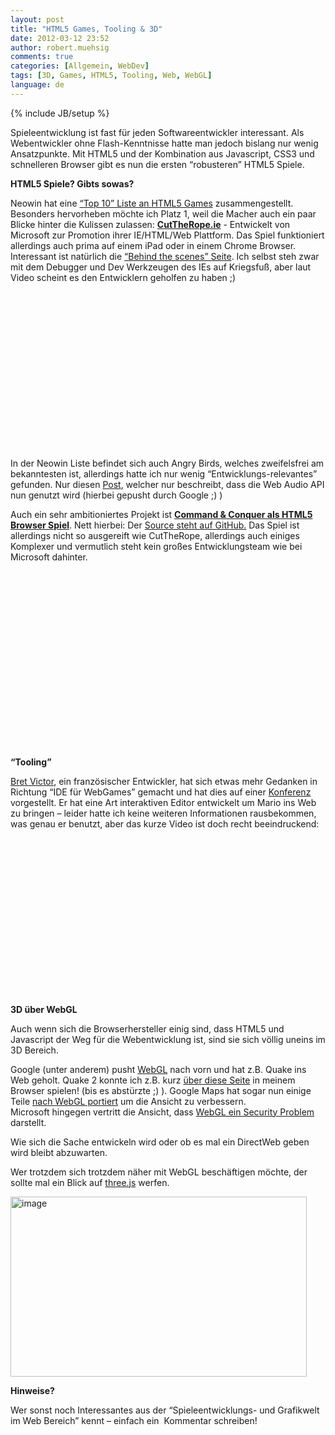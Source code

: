 ```yaml
---
layout: post
title: "HTML5 Games, Tooling & 3D"
date: 2012-03-12 23:52
author: robert.muehsig
comments: true
categories: [Allgemein, WebDev]
tags: [3D, Games, HTML5, Tooling, Web, WebGL]
language: de
---
```

{% include JB/setup %}
<p>Spieleentwicklung ist fast für jeden Softwareentwickler interessant. Als Webentwickler ohne Flash-Kenntnisse hatte man jedoch bislang nur wenig Ansatzpunkte. Mit HTML5 und der Kombination aus Javascript, CSS3 und schnelleren Browser gibt es nun die ersten “robusteren” HTML5 Spiele.</p> <p><strong>HTML5 Spiele? Gibts sowas?</strong></p> <p>Neowin hat eine <a href="http://www.neowin.net/news/top-10-html5-games">“Top 10” Liste an HTML5 Games</a> zusammengestellt. Besonders hervorheben möchte ich Platz 1, weil die Macher auch ein paar Blicke hinter die Kulissen zulassen: <a href="http://www.cuttherope.ie/"><strong>CutTheRope.ie</strong></a> - Entwickelt von Microsoft zur Promotion ihrer IE/HTML/Web Plattform. Das Spiel funktioniert allerdings auch prima auf einem iPad oder in einem Chrome Browser. Interessant ist natürlich die <a href="http://www.cuttherope.ie/dev/">“Behind the scenes” Seite</a>. Ich selbst steh zwar mit dem Debugger und Dev Werkzeugen des IEs auf Kriegsfuß, aber laut Video scheint es den Entwicklern geholfen zu haben ;)</p> <div style="padding-bottom: 0px; margin: 0px; padding-left: 0px; padding-right: 0px; display: inline; float: none; padding-top: 0px" id="scid:5737277B-5D6D-4f48-ABFC-DD9C333F4C5D:e55bf9bd-d562-413e-bbab-bdadb71735c0" class="wlWriterEditableSmartContent"><div><object width="448" height="252"><param name="movie" value="http://www.youtube.com/v/px_n1pNzEwI#!?hl=en&amp;hd=1"></param><embed src="http://www.youtube.com/v/px_n1pNzEwI#!?hl=en&amp;hd=1" type="application/x-shockwave-flash" width="448" height="252"></embed></object></div></div> <p>In der Neowin Liste befindet sich auch Angry Birds, welches zweifelsfrei am bekanntesten ist, allerdings hatte ich nur wenig “Entwicklungs-relevantes” gefunden. Nur diesen <a href="http://googlecode.blogspot.com/2012/01/angry-birds-chrome-now-uses-web-audio.html">Post</a>, welcher nur beschreibt, dass die Web Audio API nun genutzt wird (hierbei gepusht durch Google ;) ) </p> <p>Auch ein sehr ambitioniertes Projekt ist <a href="http://www.adityaravishankar.com/projects/games/command-and-conquer/"><strong>Command &amp; Conquer als HTML5 Browser Spiel</strong></a>. Nett hierbei: Der <a href="https://github.com/adityaravishankar/command-and-conquer/">Source steht auf GitHub.</a> Das Spiel ist allerdings nicht so ausgereift wie CutTheRope, allerdings auch einiges Komplexer und vermutlich steht kein großes Entwicklungsteam wie bei Microsoft dahinter.</p> <div style="padding-bottom: 0px; margin: 0px; padding-left: 0px; padding-right: 0px; display: inline; float: none; padding-top: 0px" id="scid:5737277B-5D6D-4f48-ABFC-DD9C333F4C5D:0cc17c90-eb25-4eae-8efa-591e07ffb50f" class="wlWriterEditableSmartContent"><div><object width="448" height="252"><param name="movie" value="http://www.youtube.com/v/lorDK_gY3CI?hl=en&amp;hd=1"></param><embed src="http://www.youtube.com/v/lorDK_gY3CI?hl=en&amp;hd=1" type="application/x-shockwave-flash" width="448" height="252"></embed></object></div></div> <p>&nbsp;</p>  <p><strong>“Tooling”</strong></p> <p><a href="http://www.hteumeuleu.fr/bret-victor-et-le-futur-des-interfaces-de-developpement/">Bret Victor</a>, ein französischer Entwickler, hat sich etwas mehr Gedanken in Richtung “IDE für WebGames” gemacht und hat dies auf einer <a href="http://vimeo.com/36579366">Konferenz</a> vorgestellt. Er hat eine Art interaktiven Editor entwickelt um Mario ins Web zu bringen – leider hatte ich keine weiteren Informationen rausbekommen, was genau er benutzt, aber das kurze Video ist doch recht beeindruckend:</p> <div style="padding-bottom: 0px; margin: 0px; padding-left: 0px; padding-right: 0px; display: inline; float: none; padding-top: 0px" id="scid:5737277B-5D6D-4f48-ABFC-DD9C333F4C5D:e5995113-f8c2-4ccc-bae4-120b57f06f55" class="wlWriterEditableSmartContent"><div><object width="448" height="252"><param name="movie" value="http://www.youtube.com/v/PlI-gPu3SPI?hl=en&amp;hd=1"></param><embed src="http://www.youtube.com/v/PlI-gPu3SPI?hl=en&amp;hd=1" type="application/x-shockwave-flash" width="448" height="252"></embed></object></div></div><strong></strong> <p><strong>3D über WebGL</strong></p> <p>Auch wenn sich die Browserhersteller einig sind, dass HTML5 und Javascript der Weg für die Webentwicklung ist, sind sie sich völlig uneins im 3D Bereich. </p> <p>Google (unter anderem) pusht <a href="http://www.knowyourstack.com/what-is/webgl">WebGL</a> nach vorn und hat z.B. Quake ins Web geholt. Quake 2 konnte ich z.B. kurz <a href="http://playwebgl.com/games/quake-2-webgl/">über diese Seite</a> in meinem Browser spielen! (bis es abstürzte ;) ). Google Maps hat sogar nun einige Teile <a href="http://www.chromeexperiments.com/detail/mapsgl/">nach WebGL portiert</a> um die Ansicht zu verbessern. <br>Microsoft hingegen vertritt die Ansicht, dass <a href="http://blogs.technet.com/b/srd/archive/2011/06/16/webgl-considered-harmful.aspx">WebGL ein Security Problem</a> darstellt.</p> <p>Wie sich die Sache entwickeln wird oder ob es mal ein DirectWeb geben wird bleibt abzuwarten. </p> <p>Wer trotzdem sich trotzdem näher mit WebGL beschäftigen möchte, der sollte mal ein Blick auf <a href="http://mrdoob.github.com/three.js/">three.js</a> werfen.</p> <p><a href="http://mrdoob.github.com/three.js/"><img style="background-image: none; border-bottom: 0px; border-left: 0px; padding-left: 0px; padding-right: 0px; display: inline; border-top: 0px; border-right: 0px; padding-top: 0px" title="image" border="0" alt="image" src="{{BASE_PATH}}/assets/wp-images-de/image1472.png" width="474" height="288"></a></p> <p><strong>Hinweise?</strong></p> <p>Wer sonst noch Interessantes aus der “Spieleentwicklungs- und Grafikwelt im Web Bereich” kennt – einfach ein&nbsp; Kommentar schreiben!</p>

